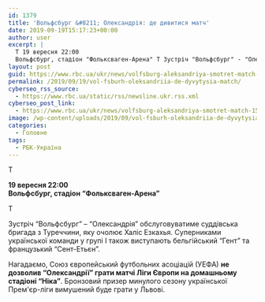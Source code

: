 ```yaml
---
id: 1379
title: 'Вольфсбург &#8211; Олександрія: де дивитися матч'
date: 2019-09-19T15:17:23+00:00
author: user
excerpt: |
  Т 19 вересня 22:00
  Вольфсбург, стадіон "Фольксваген-Арена" Т Зустріч "Вольфсбург" - "Олександрія" обслуговуватиме суддівська бригада з Туреччини, яку очолює Халіс Езкахья. Суперниками...
layout: post
guid: https://www.rbc.ua/ukr/news/volfsburg-aleksandriya-smotret-match-1568886099.html
permalink: /2019/09/19/vol-fsburh-oleksandriia-de-dyvytysia-match/
cyberseo_rss_source:
  - https://www.rbc.ua/static/rss/newsline.ukr.rss.xml
cyberseo_post_link:
  - https://www.rbc.ua/ukr/news/volfsburg-aleksandriya-smotret-match-1568886099.html
image: /wp-content/uploads/2019/09/vol-fsburh-oleksandriia-de-dyvytysia-match.jpg
categories:
  - Головне
tags:
  - РБК-Україна
---
```

Т

**19 вересня 22:00  
Вольфсбург, стадіон &#8220;Фольксваген-Арена&#8221;**</p> 

Т

Зустріч &#8220;Вольфсбург&#8221; &#8211; &#8220;Олександрія&#8221; обслуговуватиме суддівська бригада з Туреччини, яку очолює Халіс Езкахья. Суперниками української команди у групі І також виступають бельгійський &#8220;Гент&#8221; та французький &#8220;Сент-Етьєн&#8221;.

Нагадаємо, Союз європейський футбольних асоціацій (УЕФА) **не дозволив &#8220;Олександрії&#8221; грати матчі Ліги Європи на домашньому стадіоні &#8220;Ніка&#8221;**. Бронзовий призер минулого сезону української Прем'єр-ліги вимушений буде грати у Львові.